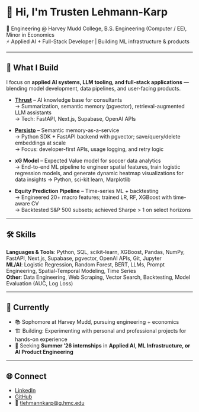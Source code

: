 # 👋 Hi, I'm Trusten Lehmann-Karp

📍 Engineering @ Harvey Mudd College, B.S. Engineering (Computer / EE), Minor in Economics  
⚡ Applied AI + Full-Stack Developer | Building ML infrastructure & products  

---

## 🚀 What I Build
I focus on **applied AI systems, LLM tooling, and full-stack applications** — blending model development, data pipelines, and user-facing products.

- **[Thrust](https://github.com/trusten5/ai-RAG-pdf-knowledgebase)** – AI knowledge base for consultants  
  → Summarization, semantic memory (pgvector), retrieval-augmented LLM assistants  
  → Tech: FastAPI, Next.js, Supabase, OpenAI APIs  

- **[Persisto](https://github.com/trusten5/persisto-smaas-python-sdk)** – Semantic memory-as-a-service  
  → Python SDK + FastAPI backend with pgvector; save/query/delete embeddings at scale  
  → Focus: developer-first APIs, usage logging, and retry logic  

- **xG Model** – Expected Value model for soccer data analytics  
  → End-to-end ML pipeline to engineer spatial features, train logistic regression models, and generate dynamic heatmap visualizations for data insights 
  → Python, sci-kit learn, Marplotlib  

- **Equity Prediction Pipeline** – Time-series ML + backtesting  
  → Engineered 20+ macro features; trained LR, RF, XGBoost with time-aware CV  
  → Backtested S&P 500 subsets; achieved Sharpe > 1 on select horizons  

---

## 🛠️ Skills
**Languages & Tools**: Python, SQL, scikit-learn, XGBoost, Pandas, NumPy, FastAPI, Next.js, Supabase, pgvector, OpenAI APIs, Git, Jupyter  
**ML/AI**: Logistic Regression, Random Forest, BERT, LLMs, Prompt Engineering, Spatial-Temporal Modeling, Time Series  
**Other**: Data Engineering, Web Scraping, Vector Search, Backtesting, Model Evaluation (AUC, Log Loss)  

---

## 📌 Currently
- 📚 Sophomore at Harvey Mudd, pursuing engineering + economics  
- 🏗️ Building: Experimenting with personal and professional projects for hands-on experience
- 🎯 Seeking **Summer ’26 internships** in **Applied AI, ML Infrastructure, or AI Product Engineering**  

---

## 🌐 Connect
- [LinkedIn](https://www.linkedin.com/in/trustenlk)  
- [GitHub](https://github.com/trusten5)  
- 📧 tlehmannkarp@g.hmc.edu


<!--
**trusten5/trusten5** is a ✨ _special_ ✨ repository because its `README.md` (this file) appears on your GitHub profile.

Here are some ideas to get you started:

- 🔭 I’m currently working on ...
- 🌱 I’m currently learning ...
- 👯 I’m looking to collaborate on ...
- 🤔 I’m looking for help with ...
- 💬 Ask me about ...
- 📫 How to reach me: ...
- 😄 Pronouns: ...
- ⚡ Fun fact: ...
-->
